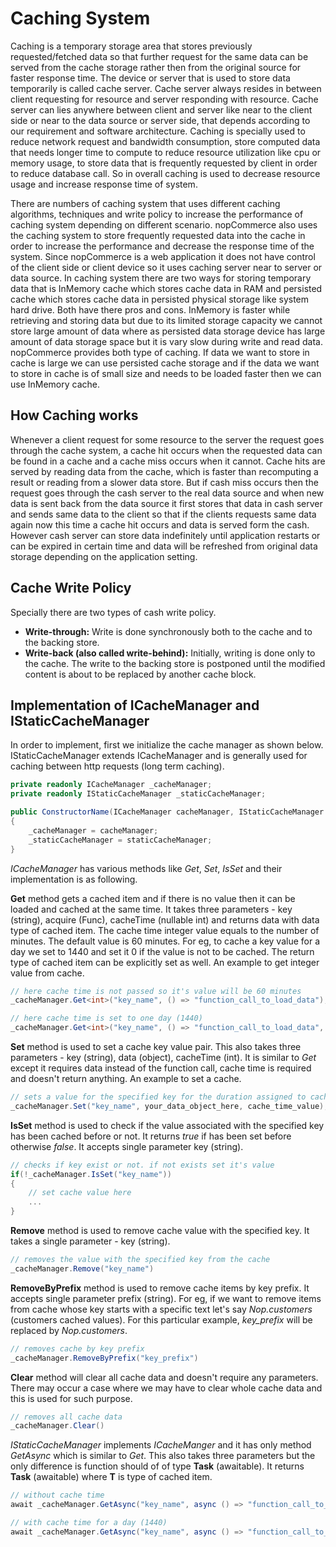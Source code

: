# Caching System

Caching is a temporary storage area that stores previously requested/fetched data so that further request for the same data can be served from the cache storage rather then from the original source for faster response time. The device or server that is used to store data temporarily is called cache server. Cache server always resides in between client requesting for resource and server responding with resource. Cache server can lies anywhere between client and server like near to the client side or near to the data source or server side, that depends according to our requirement and software architecture. Caching is specially used to reduce network request and bandwidth consumption, store computed data that needs longer time to compute to reduce resource utilization like cpu or memory usage, to store data that is frequently requested by client in order to reduce database call. So in overall caching is used to decrease resource usage and increase response time of system.

There are numbers of caching system that uses different caching algorithms, techniques and write policy to increase the performance of caching system depending on different scenario. nopCommerce also uses the caching system to store frequently requested data into the cache in order to increase the performance and decrease the response time of the system. Since nopCommerce is a web application it does not have control of the client side or client device so it uses caching server near to server or data source. In caching system there are two ways for storing temporary data that is InMemory cache which stores cache data in RAM and persisted cache which stores cache data in persisted physical storage like system hard drive. Both have there pros and cons. InMemory is faster while retrieving and storing data but due to its limited storage capacity we cannot store large amount of data where as persisted data storage device has large amount of data storage space but it is vary slow during write and read data. nopCommerce provides both type of caching. If data we want to store in cache is large we can use persisted cache storage and if the data we want to store in cache is of small size and needs to be loaded faster then we can use InMemory cache.

## How Caching works

Whenever a client request for some resource to the server the request goes through the cache system, a cache hit occurs when the requested data can be found in a cache and a cache miss occurs when it cannot. Cache hits are served by reading data from the cache, which is faster than recomputing a result or reading from a slower data store. But if cash miss occurs then the request goes through the cash server to the real data source and when new data is sent back from the data source it first stores that data in cash server and sends same data to the client so that if the clients requests same data again now this time a cache hit occurs and data is served form the cash. However cash server can store data indefinitely until application restarts or can be expired in certain time and data will be refreshed from original data storage depending on the application setting.

## Cache Write Policy

Specially there are two types of cash write policy.

* **Write-through:** Write is done synchronously both to the cache and to the backing store.
* **Write-back (also called write-behind):** Initially, writing is done only to the cache. The write to the backing store is postponed until the modified content is about to be replaced by another cache block.

## Implementation of ICacheManager and IStaticCacheManager

In order to implement, first we initialize the cache manager as shown below. IStaticCacheManager extends ICacheManager and is generally used for caching between http requests (long term caching).

```csharp
private readonly ICacheManager _cacheManager;
private readonly IStaticCacheManager _staticCacheManager;

public ConstructorName(ICacheManager cacheManager, IStaticCacheManager staticCacheManager)
{
    _cacheManager = cacheManager;
    _staticCacheManager = staticCacheManager;
}
```

*ICacheManager* has various methods like *Get*, *Set*, *IsSet* and their implementation is as following.

**Get** method gets a cached item and if there is no value then it can be loaded and cached at the same time. It takes three parameters - key (string), acquire (Func), cacheTime (nullable int) and returns data with data type of cached item. The cache time integer value equals to the number of minutes. The default value is 60 minutes. For eg, to cache a key value for a day we set to 1440 and set it 0 if the value is not to be cached.  The return type of cached item can be explicitly set as well.
An example to get integer value from cache.

```csharp
// here cache time is not passed so it's value will be 60 minutes
_cacheManager.Get<int>("key_name", () => "function_call_to_load_data");

// here cache time is set to one day (1440)
_cacheManager.Get<int>("key_name", () => "function_call_to_load_data", 1440);
```

**Set** method is used to set a cache key value pair. This also takes three parameters - key (string), data (object), cacheTime (int). It is similar to *Get* except it requires data instead of the function call, cache time is required and doesn't return anything.
An example to set a cache.

```csharp
// sets a value for the specified key for the duration assigned to cache time
_cacheManager.Set("key_name", your_data_object_here, cache_time_value);
```

**IsSet** method is used to check if the value associated with the specified key has been cached before or not. It returns *true* if has been set before otherwise *false*. It accepts single parameter key (string).

```csharp
// checks if key exist or not. if not exists set it's value
if(!_cacheManager.IsSet("key_name"))
{
    // set cache value here
    ...
}
```

**Remove** method is used to remove cache value with the specified key. It takes a single parameter - key (string).

```csharp
// removes the value with the specified key from the cache
_cacheManager.Remove("key_name")
```

**RemoveByPrefix** method is used to remove cache items by key prefix. It accepts single parameter prefix (string). For eg, if we want to remove items from cache whose key starts with a specific text let's say *Nop.customers* (customers cached values). For this particular example, *key_prefix* will be replaced by *Nop.customers*.

```csharp
// removes cache by key prefix
_cacheManager.RemoveByPrefix("key_prefix")
```

**Clear** method will clear all cache data and doesn't require any parameters. There may occur a case where we may have to clear whole cache data and this is used for such purpose.

```csharp
// removes all cache data
_cacheManager.Clear()
```

*IStaticCacheManager* implements *ICacheManger* and it has only method *GetAsync* which is similar to *Get*. This also takes three parameters but the only difference is function should of of type **Task** (awaitable). It returns **Task<T>** (awaitable) where **T** is type of cached item.

```csharp
// without cache time
await _cacheManager.GetAsync("key_name", async () => "function_call_to_load_data");

// with cache time for a day (1440)
await _cacheManager.GetAsync("key_name", async () => "function_call_to_load_data", 1440);
```

